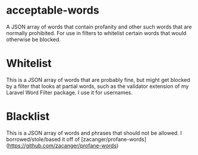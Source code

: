 # acceptable-words
A JSON array of words that contain profanity and other such words that are normally prohibited. For use in filters to whitelist certain words that would otherwise be blocked.

# Whitelist
This is a JSON array of words that are probably fine, but might get blocked by a filter that looks at partial words, such as the validator extension of my Laravel Word Filter package. I use it for usernames.

# Blacklist
This is a JSON array of words and phrases that should not be allowed. I borrowed/stole/based it off of [zacanger/profane-words] (https://github.com/zacanger/profane-words)
